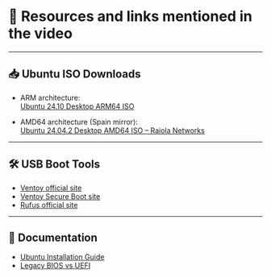# 🔗 Resources and links mentioned in the video

---

## 📥 Ubuntu ISO Downloads

- ARM architecture:  
  [Ubuntu 24.10 Desktop ARM64 ISO](https://cdimage.ubuntu.com/ubuntu/releases/24.10/release/ubuntu-24.10-desktop-arm64.iso)

- AMD64 architecture (Spain mirror):  
  [Ubuntu 24.04.2 Desktop AMD64 ISO – Raiola Networks](https://mirror.raiolanetworks.com/ubuntu-releases/noble/ubuntu-24.04.2-desktop-amd64.iso)

---

## 🛠️ USB Boot Tools

- [Ventoy official site](https://www.ventoy.net/)
- [Ventoy Secure Boot site](https://www.ventoy.net/en/doc_secure.html)
- [Rufus official site](https://rufus.ie/)

---

## 📘 Documentation

- [Ubuntu Installation Guide](https://ubuntu.com/tutorials/install-ubuntu-desktop)
- [Legacy BIOS vs UEFI](https://www.geeksforgeeks.org/difference-between-bios-and-uefi/)
